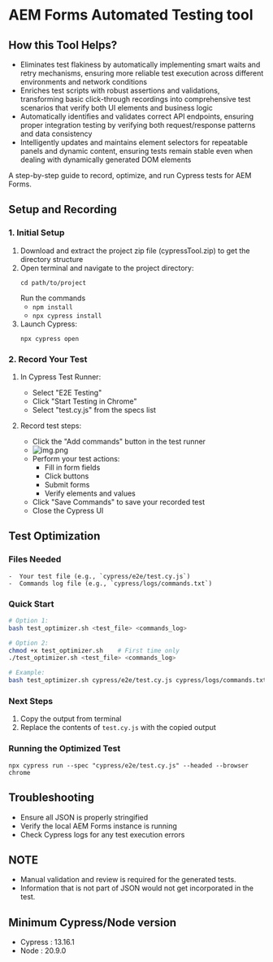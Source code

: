# AEM Forms Automated Testing tool

## How this Tool Helps?
   - Eliminates test flakiness by automatically implementing smart waits and retry mechanisms, ensuring more reliable test execution across different environments and network conditions
   - Enriches test scripts with robust assertions and validations, transforming basic click-through recordings into comprehensive test scenarios that verify both UI elements and business logic
   - Automatically identifies and validates correct API endpoints, ensuring proper integration testing by verifying both request/response patterns and data consistency 
   - Intelligently updates and maintains element selectors for repeatable panels and dynamic content, ensuring tests remain stable even when dealing with dynamically generated DOM elements


A step-by-step guide to record, optimize, and run Cypress tests for AEM Forms.

## Setup and Recording

### 1. Initial Setup
1. Download and extract the project zip file (cypressTool.zip) to get the directory structure 
2. Open terminal and navigate to the project directory:
   ```
   cd path/to/project
   ```
   Run the commands
    - ```npm install```
    - ```npx cypress install```
3. Launch Cypress:
   ```
   npx cypress open
   ```

### 2. Record Your Test
1. In Cypress Test Runner:
   - Select "E2E Testing"
   - Click "Start Testing in Chrome"
   - Select "test.cy.js" from the specs list

2. Record test steps:
   - Click the "Add commands" button in the test runner
   - ![img.png](https://adobe-my.sharepoint.com/:i:/r/personal/gahuja_adobe_com/Documents/CypressTestOptimizerTool/img.png?csf=1&web=1&e=RhTb5s)
   - Perform your test actions:
     - Fill in form fields
     - Click buttons
     - Submit forms
     - Verify elements and values
   - Click "Save Commands" to save your recorded test
   - Close the Cypress UI

## Test Optimization

### Files Needed
    -  Your test file (e.g., `cypress/e2e/test.cy.js`)
    -  Commands log file (e.g., `cypress/logs/commands.txt`)

### Quick Start
```bash
# Option 1: 
bash test_optimizer.sh <test_file> <commands_log>

# Option 2: 
chmod +x test_optimizer.sh    # First time only
./test_optimizer.sh <test_file> <commands_log>

# Example:
bash test_optimizer.sh cypress/e2e/test.cy.js cypress/logs/commands.txt
```

### Next Steps
1. Copy the output from terminal
2. Replace the contents of `test.cy.js` with the copied output

### Running the Optimized Test
   ```
   npx cypress run --spec "cypress/e2e/test.cy.js" --headed --browser chrome
   ```

## Troubleshooting
- Ensure all JSON is properly stringified
- Verify the local AEM Forms instance is running
- Check Cypress logs for any test execution errors

## NOTE
- Manual validation and review is required for the generated tests.
- Information that is not part of JSON would not get incorporated in the test.

## Minimum Cypress/Node version
- Cypress : 13.16.1
- Node : 20.9.0


